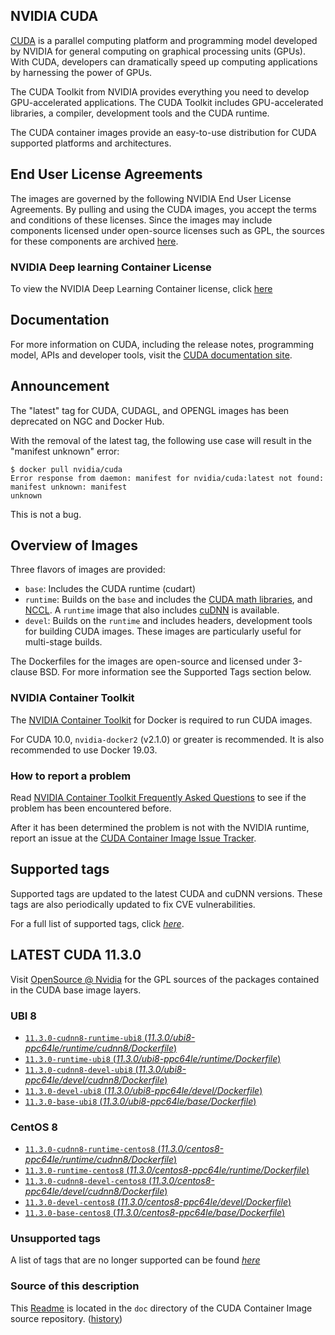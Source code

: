 ## NVIDIA CUDA

[CUDA](https://developer.nvidia.com/cuda-zone) is a parallel computing platform and programming model developed by NVIDIA for general computing on graphical processing units (GPUs). With CUDA, developers can dramatically speed up computing applications by harnessing the power of GPUs.

The CUDA Toolkit from NVIDIA provides everything you need to develop GPU-accelerated applications. The CUDA Toolkit includes GPU-accelerated libraries, a compiler, development tools and the CUDA runtime.

The CUDA container images provide an easy-to-use distribution for CUDA supported platforms and architectures.

## End User License Agreements

The images are governed by the following NVIDIA End User License Agreements. By pulling and using the CUDA images, you accept the terms and conditions of these licenses.
Since the images may include components licensed under open-source licenses such as GPL, the sources for these components are archived [here](https://developer.download.nvidia.com/compute/cuda/opensource/image).

### NVIDIA Deep learning Container License

To view the NVIDIA Deep Learning Container license, click [here](https://developer.nvidia.com/ngc/nvidia-deep-learning-container-license)

## Documentation

For more information on CUDA, including the release notes, programming model, APIs and developer tools, visit the [CUDA documentation site](https://docs.nvidia.com/cuda).

## Announcement

The "latest" tag for CUDA, CUDAGL, and OPENGL images has been deprecated on NGC and Docker Hub.

With the removal of the latest tag, the following use case will result in the "manifest unknown" error:

```
$ docker pull nvidia/cuda
Error response from daemon: manifest for nvidia/cuda:latest not found: manifest unknown: manifest
unknown
```

This is not a bug.

## Overview of Images

Three flavors of images are provided:
- `base`: Includes the CUDA runtime (cudart)
- `runtime`: Builds on the `base` and includes the [CUDA math libraries](https://developer.nvidia.com/gpu-accelerated-libraries), and [NCCL](https://developer.nvidia.com/nccl). A `runtime` image that also includes [cuDNN](https://developer.nvidia.com/cudnn) is available.
- `devel`: Builds on the `runtime` and includes headers, development tools for building CUDA images. These images are particularly useful for multi-stage builds.

The Dockerfiles for the images are open-source and licensed under 3-clause BSD. For more information see the Supported Tags section below.

### NVIDIA Container Toolkit

The [NVIDIA Container Toolkit](https://github.com/NVIDIA/nvidia-docker) for Docker is required to run CUDA images.

For CUDA 10.0, `nvidia-docker2` (v2.1.0) or greater is recommended. It is also recommended to use Docker 19.03.

### How to report a problem

Read [NVIDIA Container Toolkit Frequently Asked Questions](https://github.com/NVIDIA/nvidia-docker/wiki/Frequently-Asked-Questions) to see if the problem has been encountered before.

After it has been determined the problem is not with the NVIDIA runtime, report an issue at the [CUDA Container Image Issue Tracker](https://gitlab.com/nvidia/container-images/cuda/-/issues).

## Supported tags

Supported tags are updated to the latest CUDA and cuDNN versions. These tags are also periodically updated to fix CVE vulnerabilities.

For a full list of supported tags, click [*here*](https://gitlab.com/nvidia/container-images/cuda/blob/master/doc/supported-tags.md).

## LATEST CUDA 11.3.0

Visit [OpenSource @ Nvidia](https://developer.download.nvidia.com/compute/cuda/opensource/image/) for the GPL sources of the packages contained in the CUDA base image layers.


### UBI 8

- [`11.3.0-cudnn8-runtime-ubi8` (*11.3.0/ubi8-ppc64le/runtime/cudnn8/Dockerfile*)](https://gitlab.com/nvidia/container-images/cuda/blob/master/dist/11.3.0/ubi8-ppc64le/runtime/cudnn8/Dockerfile)
- [`11.3.0-runtime-ubi8` (*11.3.0/ubi8-ppc64le/runtime/Dockerfile*)](https://gitlab.com/nvidia/container-images/cuda/blob/master/dist/11.3.0/ubi8-ppc64le/runtime/Dockerfile)
- [`11.3.0-cudnn8-devel-ubi8` (*11.3.0/ubi8-ppc64le/devel/cudnn8/Dockerfile*)](https://gitlab.com/nvidia/container-images/cuda/blob/master/dist/11.3.0/ubi8-ppc64le/devel/cudnn8/Dockerfile)
- [`11.3.0-devel-ubi8` (*11.3.0/ubi8-ppc64le/devel/Dockerfile*)](https://gitlab.com/nvidia/container-images/cuda/blob/master/dist/11.3.0/ubi8-ppc64le/devel/Dockerfile)
- [`11.3.0-base-ubi8` (*11.3.0/ubi8-ppc64le/base/Dockerfile*)](https://gitlab.com/nvidia/container-images/cuda/blob/master/dist/11.3.0/ubi8-ppc64le/base/Dockerfile)

### CentOS 8

- [`11.3.0-cudnn8-runtime-centos8` (*11.3.0/centos8-ppc64le/runtime/cudnn8/Dockerfile*)](https://gitlab.com/nvidia/container-images/cuda/blob/master/dist/11.3.0/centos8-ppc64le/runtime/cudnn8/Dockerfile)
- [`11.3.0-runtime-centos8` (*11.3.0/centos8-ppc64le/runtime/Dockerfile*)](https://gitlab.com/nvidia/container-images/cuda/blob/master/dist/11.3.0/centos8-ppc64le/runtime/Dockerfile)
- [`11.3.0-cudnn8-devel-centos8` (*11.3.0/centos8-ppc64le/devel/cudnn8/Dockerfile*)](https://gitlab.com/nvidia/container-images/cuda/blob/master/dist/11.3.0/centos8-ppc64le/devel/cudnn8/Dockerfile)
- [`11.3.0-devel-centos8` (*11.3.0/centos8-ppc64le/devel/Dockerfile*)](https://gitlab.com/nvidia/container-images/cuda/blob/master/dist/11.3.0/centos8-ppc64le/devel/Dockerfile)
- [`11.3.0-base-centos8` (*11.3.0/centos8-ppc64le/base/Dockerfile*)](https://gitlab.com/nvidia/container-images/cuda/blob/master/dist/11.3.0/centos8-ppc64le/base/Dockerfile)

### Unsupported tags

A list of tags that are no longer supported can be found [*here*](https://gitlab.com/nvidia/container-images/cuda/blob/master/doc/unsupported-tags.md)

### Source of this description

This [Readme](https://gitlab.com/nvidia/container-images/cuda/blob/master/doc/README.md) is located in the `doc` directory of the CUDA Container Image source repository. ([history](https://gitlab.com/nvidia/container-images/cuda/commits/master/doc/README.md))